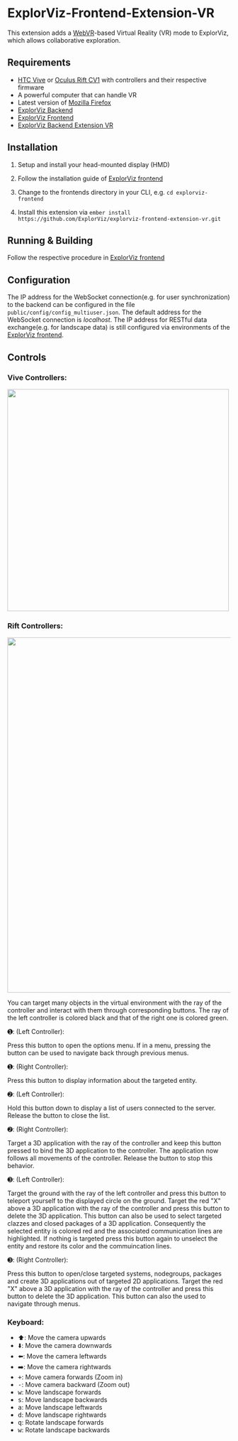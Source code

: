 # ExplorViz-Frontend-Extension-VR

This extension adds a [WebVR](https://webvr.info/)-based Virtual Reality (VR) mode to ExplorViz, which allows collaborative exploration.

## Requirements
- [HTC Vive](https://www.vive.com) or [Oculus Rift CV1](https://www.oculus.com/rift/) with controllers and their respective firmware
- A powerful computer that can handle VR
- Latest version of [Mozilla Firefox](https://www.mozilla.org/)
- [ExplorViz Backend](https://github.com/ExplorViz/explorviz-backend)
- [ExplorViz Frontend](https://github.com/ExplorViz/explorviz-frontend)
- [ExplorViz Backend Extension VR](https://github.com/ExplorViz/explorviz-backend-extension-vr)

## Installation

1. Setup and install your head-mounted display (HMD)

2. Follow the installation guide of [ExplorViz frontend](https://github.com/ExplorViz/explorviz-frontend#development)

3. Change to the frontends directory in your CLI, e.g. `cd explorviz-frontend`

4. Install this extension via `ember install https://github.com/ExplorViz/explorviz-frontend-extension-vr.git`

## Running & Building

Follow the respective procedure in [ExplorViz frontend](https://github.com/ExplorViz/explorviz-frontend#running--development)

## Configuration

The IP address for the WebSocket connection(e.g. for user synchronization) to the backend can be configured in the file `public/config/config_multiuser.json`. The default address for the WebSocket connection is *localhost*.
The IP address for RESTful data exchange(e.g. for landscape data) is still configured via environments of the [ExplorViz frontend](https://github.com/ExplorViz/explorviz-frontend#running--development).


## Controls

### Vive Controllers:
<p align="left">
  <img src="https://github.com/ExplorViz/Docs/blob/master/images/vive_controller.png" width="500"/>
</p>

### Rift Controllers:
<p align="left">
  <img src="https://github.com/ExplorViz/Docs/blob/master/images/oculus_controllers.png" width="800"/>
</p>
You can target many objects in the virtual environment with the ray of the controller and interact with them through corresponding buttons. 
The ray of the left controller is colored black and that of the right one is colored green.
<p></p>

&#10122;:
(Left Controller):

Press this button to open the options menu. If in a menu, pressing the button can be used to navigate back through previous menus.

&#10122;:
(Right Controller):

Press this button to display information about the targeted entity.

&#10123;:
(Left Controller):

Hold this button down to display a list of users connected to the server. Release the button to close the list.

&#10123;:
(Right Controller):

Target a 3D application with the ray of the controller and
keep this button pressed to bind the 3D application to the controller. The application now follows all movements of the controller. Release the button to stop this behavior.

&#10124;: 
(Left Controller):

Target the ground with the ray of the left controller and
press this button to teleport yourself to the displayed circle on the ground. Target the red "X" above a 3D application with the ray of the controller and press this button to delete the 3D application.
This button can also be used to select targeted clazzes and closed packages of a 3D application. Consequently the selected entity is colored red and the associated communication lines are highlighted. If nothing is targeted press this button again to unselect the entity and restore its color and the commuincation lines.

&#10124;:
(Right Controller):

Press this button to open/close targeted systems, nodegroups, packages and
create 3D applications out of targeted 2D applications. 
Target the red "X" above a 3D application with the ray of the controller and press this button to delete the 3D application.
This button can also the used to navigate through menus.

### Keyboard:

- :arrow_up:: Move the camera upwards 
- :arrow_down:: Move the camera downwards 
- :arrow_left:: Move the camera leftwards
- :arrow_right:: Move the camera rightwards
- <kbd>+</kbd>: Move camera forwards (Zoom in)
- <kbd>-</kbd>: Move camera backward (Zoom out)
- <kbd>w</kbd>: Move landscape forwards
- <kbd>s</kbd>: Move landscape backwards
- <kbd>a</kbd>: Move landscape leftwards
- <kbd>d</kbd>: Move landscape rightwards
- <kbd>q</kbd>: Rotate landscape forwards
- <kbd>w</kbd>: Rotate landscape backwards
